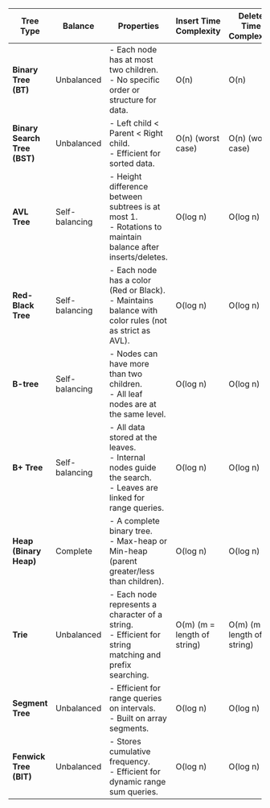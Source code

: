 | **Tree Type**                | **Balance**    | **Properties**                                                                                                   | **Insert Time Complexity**  | **Delete Time Complexity**  | **Search Time Complexity**  | **Use Case Example**                                      |
| ---------------------------- | -------------- | ---------------------------------------------------------------------------------------------------------------- | --------------------------- | --------------------------- | --------------------------- | --------------------------------------------------------- |
| **Binary Tree (BT)**         | Unbalanced     | - Each node has at most two children.<br>- No specific order or structure for data.                              | O(n)                        | O(n)                        | O(n)                        | General-purpose, expression trees, Huffman coding         |
| **Binary Search Tree (BST)** | Unbalanced     | - Left child < Parent < Right child.<br>- Efficient for sorted data.                                             | O(n) (worst case)           | O(n) (worst case)           | O(n) (worst case)           | Searching, sorting, dictionary implementations            |
| **AVL Tree**                 | Self-balancing | - Height difference between subtrees is at most 1.<br>- Rotations to maintain balance after inserts/deletes.     | O(log n)                    | O(log n)                    | O(log n)                    | Frequent insertions/deletions, self-balancing requirement |
| **Red-Black Tree**           | Self-balancing | - Each node has a color (Red or Black).<br>- Maintains balance with color rules (not as strict as AVL).          | O(log n)                    | O(log n)                    | O(log n)                    | Databases, operating systems (e.g., C++ STL maps/sets)    |
| **B-tree**                   | Self-balancing | - Nodes can have more than two children.<br>- All leaf nodes are at the same level.                              | O(log n)                    | O(log n)                    | O(log n)                    | Databases, file systems, indexing large datasets          |
| **B+ Tree**                  | Self-balancing | - All data stored at the leaves.<br>- Internal nodes guide the search.<br>- Leaves are linked for range queries. | O(log n)                    | O(log n)                    | O(log n)                    | Database indexing, range queries                          |
| **Heap (Binary Heap)**       | Complete       | - A complete binary tree.<br>- Max-heap or Min-heap (parent greater/less than children).                         | O(log n)                    | O(log n)                    | O(n)                        | Priority queues, heapsort                                 |
| **Trie**                     | Unbalanced     | - Each node represents a character of a string.<br>- Efficient for string matching and prefix searching.         | O(m) (m = length of string) | O(m) (m = length of string) | O(m) (m = length of string) | Autocomplete, IP routing, dictionary lookup               |
| **Segment Tree**             | Unbalanced     | - Efficient for range queries on intervals.<br>- Built on array segments.                                        | O(log n)                    | O(log n)                    | O(log n)                    | Range queries (sum, min, max), interval queries           |
| **Fenwick Tree (BIT)**       | Unbalanced     | - Stores cumulative frequency.<br>- Efficient for dynamic range sum queries.                                     | O(log n)                    | O(log n)                    | O(log n)                    | Cumulative frequency tables, range sum queries            |
